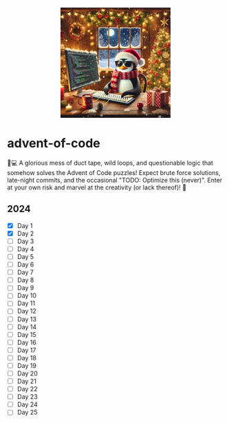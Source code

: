 <p align="center">
    <picture>
         <img src="img/logo.jpg" alt="logo" width="256">
    </picture>
</p>

# advent-of-code
🎄💻 A glorious mess of duct tape, wild loops, and questionable logic that somehow solves the Advent of Code puzzles!
Expect brute force solutions, late-night commits, and the occasional "TODO: Optimize this (never)". 
Enter at your own risk and marvel at the creativity (or lack thereof)! 🌟

## 2024
- [x] Day 1
- [x] Day 2
- [ ] Day 3
- [ ] Day 4
- [ ] Day 5
- [ ] Day 6
- [ ] Day 7
- [ ] Day 8
- [ ] Day 9
- [ ] Day 10
- [ ] Day 11
- [ ] Day 12
- [ ] Day 13
- [ ] Day 14
- [ ] Day 15
- [ ] Day 16
- [ ] Day 17
- [ ] Day 18
- [ ] Day 19
- [ ] Day 20
- [ ] Day 21
- [ ] Day 22
- [ ] Day 23
- [ ] Day 24
- [ ] Day 25
